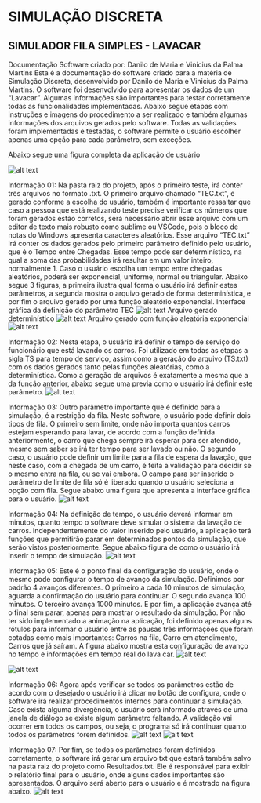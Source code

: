 ﻿# SIMULAÇÃO DISCRETA

## SIMULADOR FILA SIMPLES - LAVACAR

Documentação
Software criado por: Danilo de Maria e Vinicius da Palma Martins
Esta é a documentação do software criado para a matéria de Simulação Discreta, desenvolvido por Danilo de Maria e Vinicius da Palma Martins. O software foi desenvolvido para apresentar os dados de um “Lavacar”. Algumas informações são importantes para testar corretamente todas as funcionalidades implementadas. Abaixo segue etapas com instruções e imagens do procedimento a ser realizado e também algumas informações dos arquivos gerados pelo software. Todas as validações foram implementadas e testadas, o software permite o usuário escolher apenas uma opção para cada parâmetro, sem exceções.

Abaixo segue uma figura completa da aplicação de usuário

![alt text](Imagens/01.png) 

Informação 01: Na pasta raiz do projeto, após o primeiro teste, irá conter três arquivos no formato .txt.  O primeiro arquivo chamado “TEC.txt”, é gerado conforme a escolha do usuário, também é importante ressaltar que caso a pessoa que está realizando teste precise verificar os números que foram gerados estão corretos, será necessário abrir esse arquivo com um editor de texto mais robusto como sublime ou VSCode, pois o bloco de notas do Windows apresenta caracteres aleatórios. Esse arquivo “TEC.txt” irá conter os dados gerados pelo primeiro parâmetro definido pelo usuário, que é o Tempo entre Chegadas. Esse tempo pode ser determinístico, na qual a soma das probabilidades irá resultar em um valor inteiro, normalmente 1. Caso o usuário escolha um tempo entre chegadas aleatórios, poderá ser exponencial, uniforme, normal ou triangular. Abaixo segue 3 figuras, a primeira ilustra qual forma o usuário irá definir estes parâmetros, a segunda mostra o arquivo gerado de forma determinística, e por fim o arquivo gerado por uma função aleatório exponencial.
Interface gráfica da definição do parâmetro TEC 
![alt text](Imagens/02.png) 
Arquivo gerado determinístico
![alt text](Imagens/03.png) 
Arquivo gerado com função aleatória exponencial
![alt text](Imagens/04.png) 

Informação 02: Nesta etapa, o usuário irá definir o tempo de serviço do funcionário que está lavando os carros. Foi utilizado em todas as etapas a sigla TS para tempo de serviço, assim como a geração do arquivo (TS.txt) com os dados gerados tanto pelas funções aleatórias, como a determinística. Como a geração de arquivos é exatamente a mesma que a da função anterior, abaixo segue uma previa como o usuário irá definir este parâmetro. 
![alt text](Imagens/05.png) 
 
Informação 03: Outro parâmetro importante que é definido para a simulação, é a restrição da fila. Neste software, o usuário pode definir dois tipos de fila. O primeiro sem limite, onde não importa quantos carros estejam esperando para lavar, de acordo com a função definida anteriormente, o carro que chega sempre irá esperar para ser atendido, mesmo sem saber se irá ter tempo para ser lavado ou não. O segundo caso, o usuário pode definir um limite para a fila de espera da lavação, que neste caso, com a chegada de um carro, é feita a validação para decidir se o mesmo entra na fila, ou se vai embora. O campo para ser inserido o parâmetro de limite de fila só é liberado quando o usuário seleciona a opção com fila. Segue abaixo uma figura que apresenta a interface gráfica para o usuário.
![alt text](Imagens/06.png)  

Informação 04: Na definição de tempo, o usuário deverá informar em minutos, quanto tempo o software deve simular o sistema da lavação de carros. Independentemente do valor inserido pelo usuário, a aplicação terá funções que permitirão parar em determinados pontos da simulação, que serão vistos posteriormente. Segue abaixo figura de como o usuário irá inserir o tempo de simulação.
![alt text](Imagens/07.png) 

Informação 05: Este é o ponto final da configuração do usuário, onde o mesmo pode configurar o tempo de avanço da simulação. Definimos por padrão 4 avanços diferentes. O primeiro a cada 10 minutos de simulação, aguarda a confirmação do usuário para continuar. O segundo avança 100 minutos. O terceiro avança 1000 minutos. E por fim, a aplicação avança até o final sem parar, apenas para mostrar o resultado da simulação. Por não ter sido implementado a animação na aplicação, foi definido apenas alguns rótulos para informar o usuário entre as pausas três informações que foram cotadas como mais importantes: Carros na fila, Carro em atendimento, Carros que já saíram. A figura abaixo mostra esta configuração de avanço no tempo e informações em tempo real do lava car.
![alt text](Imagens/08.png)  

![alt text](Imagens/09.png) 

Informação 06: Agora após verificar se todos os parâmetros estão de acordo com o desejado o usuário irá clicar no botão de configura, onde o software irá realizar procedimentos internos para continuar a simulação. Caso exista alguma divergência, o usuário será informado através de uma janela de diálogo se existe algum parâmetro faltando. A validação vai ocorrer em todos os campos, ou seja, o programa só irá continuar quanto todos os parâmetros forem definidos.
![alt text](Imagens/10.png) 
![alt text](Imagens/11.png) 
 
Informação 07: Por fim, se todos os parâmetros foram definidos corretamente, o software irá gerar um arquivo txt que estará também salvo na pasta raiz do projeto como Resultados.txt. Ele é responsável para exibir o relatório final para o usuário, onde alguns dados importantes são apresentados. O arquivo será aberto para o usuário e é mostrado na figura abaixo.
![alt text](Imagens/12.png) 
